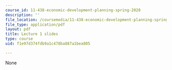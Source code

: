 ```yaml
---
course_id: 11-438-economic-development-planning-spring-2020
description: ''
file_location: /coursemedia/11-438-economic-development-planning-spring-2020/f1e97d374fdb9a1c478ba887a1bea805_MIT11_438s20_lec1.pdf
file_type: application/pdf
layout: pdf
title: Lecture 1 slides
type: course
uid: f1e97d374fdb9a1c478ba887a1bea805

---
```

None